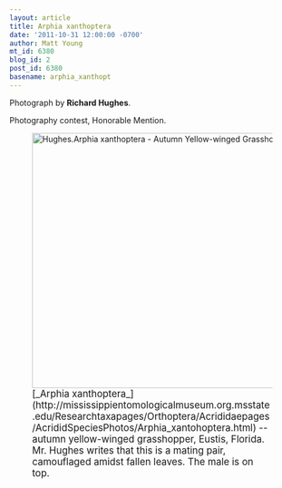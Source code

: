 ```yaml
---
layout: article
title: Arphia xanthoptera
date: '2011-10-31 12:00:00 -0700'
author: Matt Young
mt_id: 6380
blog_id: 2
post_id: 6380
basename: arphia_xanthopt
---
```

Photograph by **Richard Hughes**.  

Photography contest, Honorable Mention.

<figure>
<img src="/PT/uploads/2011/Hughes.Arphia%20xanthoptera%20-%20Autumn%20Yellow-winged%20Grasshoppers.jpg" alt="Hughes.Arphia xanthoptera - Autumn Yellow-winged Grasshoppers.jpg" width="600" height="450" />
<figcaption markdown="span">
<big>[_Arphia xanthoptera_](http://mississippientomologicalmuseum.org.msstate.edu/Researchtaxapages/Orthoptera/Acrididaepages/AcrididSpeciesPhotos/Arphia_xantohoptera.html) -- autumn yellow-winged grasshopper, Eustis, Florida. Mr. Hughes writes that this is a mating pair, camouflaged amidst fallen leaves. The male is on top.</big>

</figcaption>
</figure>
